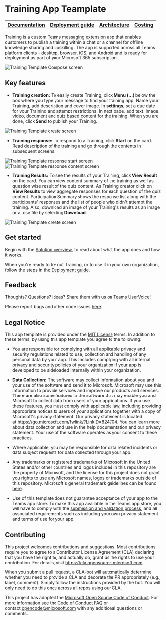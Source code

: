 # Training App Teamplate
| [Documentation](https://github.com/OfficeDev/microsoft-teams-apps-training/wiki/Home) | [Deployment guide](https://github.com/OfficeDev/microsoft-teams-apps-training/wiki/Deployment-guide) | [Architecture](https://github.com/OfficeDev/microsoft-teams-apps-training/wiki/Solution-overview) | [Costing](https://github.com/OfficeDev/microsoft-teams-apps-training/wiki/Costing) |
| ---- | ---- | ---- | ---- |

Training is a custom [Teams messaging
extension ](https://docs.microsoft.com/en-us/microsoftteams/platform/messaging-extensions/what-are-messaging-extensions)app
that enables customers to publish a training within a chat or a channel
for offline knowledge sharing and upskilling. The app is supported
across all Teams platform clients - desktop, browser, iOS, and Android and is ready for deployment as part of your Microsoft 365
subscription.

![Training Template Compose screen](https://github.com/OfficeDev/microsoft-teams-apps-training/wiki/images/TrainingTemplateCompose.gif)

## Key features
-   **Training creation:** To easily create Training, click **Menu
    (...)** below the box where you type your message to find your
    training app. Name your Training, add description and cover image.
    In **settings**, set a due date for your Training and attempt
    restrictions. In next page, add text, image, video, document and
    quiz based content for the training. When you are done,
    click **Send** to publish your Training.

![Training Template create screen](https://github.com/OfficeDev/microsoft-teams-apps-training/wiki/images/TrainingTemplateCreation.png)

-   **Training response:** To respond to a Training, click **Start** on
    the card. Read description of the training and go through the
    contents in subsequent screens.

![Training Template response start screen](https://github.com/OfficeDev/microsoft-teams-apps-training/wiki/images/TrainingTemplateResponseStart.png)
![Training Template response content screen](https://github.com/OfficeDev/microsoft-teams-apps-training/wiki/images/TrainingTemplateResponseContent.png)
-   **Training Results:** To see the results of your Training,
    click **View Result** on the card. You can view content summary of
    the training as well as question wise result of the quiz content. As
    Training creator click on **View Results** to view aggregate
    responses for each question of the quiz content. Participation
    Summary shows the response list along with the participants'
    responses and the list of people who didn't attempt the training.
    Also, download an image of your Training's results as an image or a
    .csv file by selecting **Download**.

![Training Template create screen](https://github.com/OfficeDev/microsoft-teams-apps-training/wiki/images/TrainingResult.png)

## Get started

Begin with the [Solution overview ](https://github.com/OfficeDev/microsoft-teams-apps-training/wiki/Solution-overview) to read about
what the app does and how it works.

When you're ready to try out Training, or to use it in your own
organization, follow the steps in the [Deployment
guide](https://github.com/OfficeDev/microsoft-teams-apps-training/wiki/Deployment-guide.md).

## Feedback 

Thoughts? Questions? Ideas? Share them with us on [Teams UserVoice](https://microsoftteams.uservoice.com/forums/555103-public)!

Please report bugs and other code issues [here](https://github.com/OfficeDev/Microsoft-Teams-Training-app/issues/new).
## Legal Notice

This app template is provided under the [MIT
License](https://github.com/OfficeDev/microsoft-teams-apps-survey/blob/main/LICENSE) terms.
In addition to these terms, by using this app template you agree to the
following:

-   You are responsible for complying with all applicable privacy and
    security regulations related to use, collection and handling of any
    personal data by your app. This includes complying with all internal
    privacy and security policies of your organization if your app is
    developed to be sideloaded internally within your organization.

-   **Data Collection:** The software may collect information about you
    and your use of the software and send it to Microsoft. Microsoft may
    use this information to provide services and improve our products
    and services. There are also some features in the software that may
    enable you and Microsoft to collect data from users of your
    applications. If you use these features, you must comply with
    applicable law, including providing appropriate notices to users of
    your applications together with a copy of Microsoft\'s privacy
    statement. Our privacy statement is located at <https://go.microsoft.com/fwlink/?LinkID=824704>. You can learn more about data collection and use in the help documentation and our privacy statement. Your use of the software operates as your consent
    to these practices.

-   Where applicable, you may be responsible for data related incidents
    or data subject requests for data collected through your app.

-   Any trademarks or registered trademarks of Microsoft in the United
    States and/or other countries and logos included in this repository
    are the property of Microsoft, and the license for this project does
    not grant you rights to use any Microsoft names, logos or trademarks
    outside of this repository. Microsoft's general trademark guidelines
    can be found
    [here](https://www.microsoft.com/en-us/legal/intellectualproperty/trademarks/usage/general.aspx).

-   Use of this template does not guarantee acceptance of your app to
    the Teams app store. To make this app available in the Teams app
    store, you will have to comply with the [submission and validation
    process](https://docs.microsoft.com/en-us/microsoftteams/platform/concepts/deploy-and-publish/appsource/publish),
    and all associated requirements such as including your own privacy
    statement and terms of use for your app.

## Contributing

This project welcomes contributions and suggestions. Most contributions
require you to agree to a Contributor License Agreement (CLA) declaring
that you have the right to, and actually do, grant us the rights to use
your contribution. For details,
visit https://cla.opensource.microsoft.com.

When you submit a pull request, a CLA-bot will automatically determine
whether you need to provide a CLA and decorate the PR appropriately
(e.g., label, comment). Simply follow the instructions provided by the
bot. You will only need to do this once across all repos using our CLA.

This project has adopted the [Microsoft Open Source Code of Conduct](https://opensource.microsoft.com/codeofconduct/). For more information see the [Code of Conduct FAQ](https://opensource.microsoft.com/codeofconduct/faq/) or contact [opencode@microsoft.com](mailto:opencode@microsoft.com) with any additional questions or comments.
